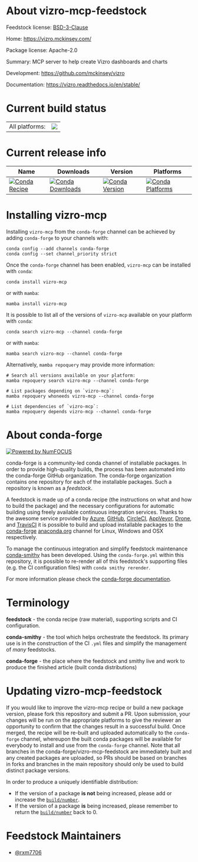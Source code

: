 About vizro-mcp-feedstock
=========================

Feedstock license: [BSD-3-Clause](https://github.com/conda-forge/vizro-mcp-feedstock/blob/main/LICENSE.txt)

Home: https://vizro.mckinsey.com/

Package license: Apache-2.0

Summary: MCP server to help create Vizro dashboards and charts

Development: https://github.com/mckinsey/vizro

Documentation: https://vizro.readthedocs.io/en/stable/

Current build status
====================


<table><tr><td>All platforms:</td>
    <td>
      <a href="https://dev.azure.com/conda-forge/feedstock-builds/_build/latest?definitionId=25831&branchName=main">
        <img src="https://dev.azure.com/conda-forge/feedstock-builds/_apis/build/status/vizro-mcp-feedstock?branchName=main">
      </a>
    </td>
  </tr>
</table>

Current release info
====================

| Name | Downloads | Version | Platforms |
| --- | --- | --- | --- |
| [![Conda Recipe](https://img.shields.io/badge/recipe-vizro--mcp-green.svg)](https://anaconda.org/conda-forge/vizro-mcp) | [![Conda Downloads](https://img.shields.io/conda/dn/conda-forge/vizro-mcp.svg)](https://anaconda.org/conda-forge/vizro-mcp) | [![Conda Version](https://img.shields.io/conda/vn/conda-forge/vizro-mcp.svg)](https://anaconda.org/conda-forge/vizro-mcp) | [![Conda Platforms](https://img.shields.io/conda/pn/conda-forge/vizro-mcp.svg)](https://anaconda.org/conda-forge/vizro-mcp) |

Installing vizro-mcp
====================

Installing `vizro-mcp` from the `conda-forge` channel can be achieved by adding `conda-forge` to your channels with:

```
conda config --add channels conda-forge
conda config --set channel_priority strict
```

Once the `conda-forge` channel has been enabled, `vizro-mcp` can be installed with `conda`:

```
conda install vizro-mcp
```

or with `mamba`:

```
mamba install vizro-mcp
```

It is possible to list all of the versions of `vizro-mcp` available on your platform with `conda`:

```
conda search vizro-mcp --channel conda-forge
```

or with `mamba`:

```
mamba search vizro-mcp --channel conda-forge
```

Alternatively, `mamba repoquery` may provide more information:

```
# Search all versions available on your platform:
mamba repoquery search vizro-mcp --channel conda-forge

# List packages depending on `vizro-mcp`:
mamba repoquery whoneeds vizro-mcp --channel conda-forge

# List dependencies of `vizro-mcp`:
mamba repoquery depends vizro-mcp --channel conda-forge
```


About conda-forge
=================

[![Powered by
NumFOCUS](https://img.shields.io/badge/powered%20by-NumFOCUS-orange.svg?style=flat&colorA=E1523D&colorB=007D8A)](https://numfocus.org)

conda-forge is a community-led conda channel of installable packages.
In order to provide high-quality builds, the process has been automated into the
conda-forge GitHub organization. The conda-forge organization contains one repository
for each of the installable packages. Such a repository is known as a *feedstock*.

A feedstock is made up of a conda recipe (the instructions on what and how to build
the package) and the necessary configurations for automatic building using freely
available continuous integration services. Thanks to the awesome service provided by
[Azure](https://azure.microsoft.com/en-us/services/devops/), [GitHub](https://github.com/),
[CircleCI](https://circleci.com/), [AppVeyor](https://www.appveyor.com/),
[Drone](https://cloud.drone.io/welcome), and [TravisCI](https://travis-ci.com/)
it is possible to build and upload installable packages to the
[conda-forge](https://anaconda.org/conda-forge) [anaconda.org](https://anaconda.org/)
channel for Linux, Windows and OSX respectively.

To manage the continuous integration and simplify feedstock maintenance
[conda-smithy](https://github.com/conda-forge/conda-smithy) has been developed.
Using the ``conda-forge.yml`` within this repository, it is possible to re-render all of
this feedstock's supporting files (e.g. the CI configuration files) with ``conda smithy rerender``.

For more information please check the [conda-forge documentation](https://conda-forge.org/docs/).

Terminology
===========

**feedstock** - the conda recipe (raw material), supporting scripts and CI configuration.

**conda-smithy** - the tool which helps orchestrate the feedstock.
                   Its primary use is in the construction of the CI ``.yml`` files
                   and simplify the management of *many* feedstocks.

**conda-forge** - the place where the feedstock and smithy live and work to
                  produce the finished article (built conda distributions)


Updating vizro-mcp-feedstock
============================

If you would like to improve the vizro-mcp recipe or build a new
package version, please fork this repository and submit a PR. Upon submission,
your changes will be run on the appropriate platforms to give the reviewer an
opportunity to confirm that the changes result in a successful build. Once
merged, the recipe will be re-built and uploaded automatically to the
`conda-forge` channel, whereupon the built conda packages will be available for
everybody to install and use from the `conda-forge` channel.
Note that all branches in the conda-forge/vizro-mcp-feedstock are
immediately built and any created packages are uploaded, so PRs should be based
on branches in forks and branches in the main repository should only be used to
build distinct package versions.

In order to produce a uniquely identifiable distribution:
 * If the version of a package **is not** being increased, please add or increase
   the [``build/number``](https://docs.conda.io/projects/conda-build/en/latest/resources/define-metadata.html#build-number-and-string).
 * If the version of a package **is** being increased, please remember to return
   the [``build/number``](https://docs.conda.io/projects/conda-build/en/latest/resources/define-metadata.html#build-number-and-string)
   back to 0.

Feedstock Maintainers
=====================

* [@rxm7706](https://github.com/rxm7706/)

